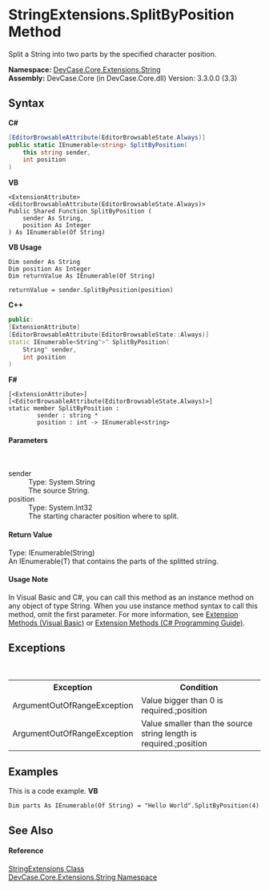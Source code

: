 # StringExtensions.SplitByPosition Method 
 

Split a String into two parts by the specified character position.

**Namespace:**&nbsp;<a href="N_DevCase_Core_Extensions_String">DevCase.Core.Extensions.String</a><br />**Assembly:**&nbsp;DevCase.Core (in DevCase.Core.dll) Version: 3.3.0.0 (3.3)

## Syntax

**C#**<br />
``` C#
[EditorBrowsableAttribute(EditorBrowsableState.Always)]
public static IEnumerable<string> SplitByPosition(
	this string sender,
	int position
)
```

**VB**<br />
``` VB
<ExtensionAttribute>
<EditorBrowsableAttribute(EditorBrowsableState.Always)>
Public Shared Function SplitByPosition ( 
	sender As String,
	position As Integer
) As IEnumerable(Of String)
```

**VB Usage**<br />
``` VB Usage
Dim sender As String
Dim position As Integer
Dim returnValue As IEnumerable(Of String)

returnValue = sender.SplitByPosition(position)
```

**C++**<br />
``` C++
public:
[ExtensionAttribute]
[EditorBrowsableAttribute(EditorBrowsableState::Always)]
static IEnumerable<String^>^ SplitByPosition(
	String^ sender, 
	int position
)
```

**F#**<br />
``` F#
[<ExtensionAttribute>]
[<EditorBrowsableAttribute(EditorBrowsableState.Always)>]
static member SplitByPosition : 
        sender : string * 
        position : int -> IEnumerable<string> 

```


#### Parameters
&nbsp;<dl><dt>sender</dt><dd>Type: System.String<br />The source String.</dd><dt>position</dt><dd>Type: System.Int32<br />The starting character position where to split.</dd></dl>

#### Return Value
Type: IEnumerable(String)<br />An IEnumerable(T) that contains the parts of the splitted striing.

#### Usage Note
In Visual Basic and C#, you can call this method as an instance method on any object of type String. When you use instance method syntax to call this method, omit the first parameter. For more information, see <a href="https://docs.microsoft.com/dotnet/visual-basic/programming-guide/language-features/procedures/extension-methods">Extension Methods (Visual Basic)</a> or <a href="https://docs.microsoft.com/dotnet/csharp/programming-guide/classes-and-structs/extension-methods">Extension Methods (C# Programming Guide)</a>.

## Exceptions
&nbsp;<table><tr><th>Exception</th><th>Condition</th></tr><tr><td>ArgumentOutOfRangeException</td><td>Value bigger than 0 is required.;position</td></tr><tr><td>ArgumentOutOfRangeException</td><td>Value smaller than the source string length is required.;position</td></tr></table>

## Examples
This is a code example. 
**VB**<br />
``` VB
Dim parts As IEnumerable(Of String) = "Hello World".SplitByPosition(4)
```


## See Also


#### Reference
<a href="T_DevCase_Core_Extensions_String_StringExtensions">StringExtensions Class</a><br /><a href="N_DevCase_Core_Extensions_String">DevCase.Core.Extensions.String Namespace</a><br />